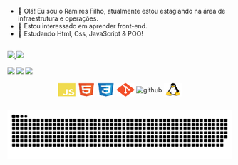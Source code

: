 - 👋 Olá! Eu sou o Ramires Filho, atualmente estou estagiando na área de infraestrutura e operações.
- 👀 Estou interessado em aprender front-end.
- 🌱 Estudando Html, Css, JavaScript & POO!
<br>
<div>
  <a href="https://github.com/RamiresFilho">
  <img height="180em" src="https://github-readme-stats.vercel.app/api?username=RamiresFilho&show_icons=true&theme=tokyonight&include_all_commits=true&count_private=true"/>
  <img height="180em" src="https://github-readme-stats.vercel.app/api/top-langs/?username=RamiresFilho&layout=compact&langs_count=6&theme=tokyonight"/>
</div><br>  
<div> 
   <a href="https://www.linkedin.com/in/ramires-filho-37a51b1b6/" target="_blank"><img src="https://img.shields.io/badge/-LinkedIn-%230077B5?style=for-the-badge&logo=linkedin&logoColor=white" target="_blank"></a> 
   <a href="https://www.instagram.com/ramiresfilho_/" target="_blank"><img src="https://img.shields.io/badge/-Instagram-%23E4405F?style=for-the-badge&logo=instagram&logoColor=white" target="_blank"></a>
  <a href="mailto:ramiresf.tech@gmail.com"><img src="https://img.shields.io/badge/-Gmail-%23333?style=for-the-badge&logo=gmail&logoColor=white" target="_blank"></a>
</div>
<div align="center" valign="top"><br>
  <img align="center" alt="Js" height="30" width="40" src="https://raw.githubusercontent.com/devicons/devicon/master/icons/javascript/javascript-plain.svg">
  <img align="center" alt="HTML" height="30" width="40" src="https://raw.githubusercontent.com/devicons/devicon/master/icons/html5/html5-original.svg">
  <img align="center" alt="CSS" height="30" width="40" src="https://raw.githubusercontent.com/devicons/devicon/master/icons/css3/css3-original.svg">
  <img align="center" alt="git" height="30" width="40" src="https://raw.githubusercontent.com/devicons/devicon/master/icons/git/git-original.svg">
  <img align="center" alt="github" height="35" width="35" src="/assets/GitHub.png">
  <img align="center" alt="linux" height="30" width="40" src="https://raw.githubusercontent.com/devicons/devicon/master/icons/linux/linux-original.svg">
</div>

<br>
 
  ![snake gif](https://github.com/RamiresFilho/RamiresFilho/blob/output/github-contribution-grid-snake.svg)

</div>
